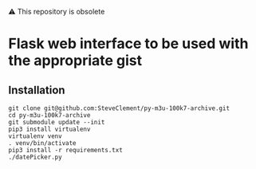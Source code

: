 :warning: This repository is obsolete

# Flask web interface to be used with the appropriate gist

## Installation

```
git clone git@github.com:SteveClement/py-m3u-100k7-archive.git
cd py-m3u-100k7-archive
git submodule update --init
pip3 install virtualenv
virtualenv venv
. venv/bin/activate
pip3 install -r requirements.txt
./datePicker.py
```
